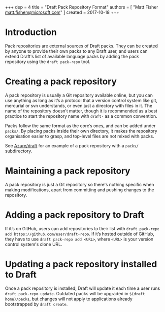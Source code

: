 +++
dep = 4
title = "Draft Pack Repository Format"
authors = [ "Matt Fisher <matt.fisher@microsoft.com>" ]
created = 2017-10-18
+++

# Introduction

Pack repositories are external sources of Draft packs. They can be created by anyone to provide their own packs to any Draft user, and users can extend Draft's list of available language packs by adding the pack repository using the `draft pack-repo` tool.

# Creating a pack repository

A pack repository is usually a Git repository available online, but you can use anything as long as it’s a protocol that a version control system like git, mercurial or svn understands, or even just a directory with files in it. The name of the repository doesn't matter, though it is recommended as a best practice to start the repository name with `draft-` as a common convention.

Packs follow the same format as the core’s ones, and can be added under `packs/`. By placing packs inside their own directory, it makes the repository organisation easier to grasp, and top-level files are not mixed with packs.

See [Azure/draft](https://github.com/Azure/draft) for an example of a pack repository with a `packs/` subdirectory.

# Maintaining a pack repository

A pack repository is just a Git repository so there's nothing specific when making modifications, apart from committing and pushing changes to the repository.

# Adding a pack repository to Draft

If it’s on GitHub, users can add repositories to their list with `draft pack-repo add https://github.com/user/draft-repo`. If it’s hosted outside of GitHub, they have to use `draft pack-repo add <URL>`, where `<URL>` is your version control system's clone URL.

# Updating a pack repository installed to Draft

Once a pack repository is installed, Draft will update it each time a user runs `draft pack-repo update`. Outdated packs will be upgraded in `$(draft home)/packs`, but changes will not apply to applications already bootstrapped by `draft create`.
